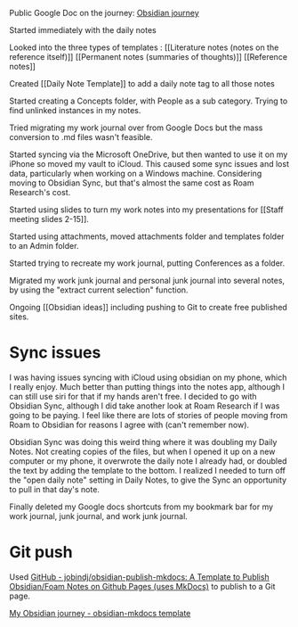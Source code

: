 Public Google Doc on the journey: [Obsidian journey](https://docs.google.com/document/d/e/2PACX-1vR873qpZtsWIQSYDXGVa2pGUt1T3rztqLavPFdTmvUhGRNyjOYO74K6M19_W0h5vkhJCRrV81x-41bz/pub)

Started immediately with the daily notes

Looked into the three types of templates : [[Literature notes (notes on the reference itself)]] [[Permanent notes (summaries of thoughts)]] [[Reference notes]]

Created [[Daily Note Template]] to add a daily note tag to all those notes

Started creating a Concepts folder, with People as a sub category. Trying to find unlinked instances in my notes.

Tried migrating my work journal over from Google Docs but the mass conversion to .md files wasn't feasible. 

Started syncing via the Microsoft OneDrive, but then wanted to use it on my iPhone so moved my vault to iCloud. This caused some sync issues and lost data, particularly when working on a Windows machine. Considering moving to Obsidian Sync, but that's almost the same cost as Roam Research's cost. 

Started using slides to turn my work notes into my presentations for [[Staff meeting slides 2-15]]. 

Started using attachments, moved attachments folder and templates folder to an Admin folder. 

Started trying to recreate my work journal, putting Conferences as a folder. 

Migrated my work junk journal and personal junk journal into several notes, by using the "extract current selection" function. 

Ongoing [[Obsidian ideas]] including pushing to Git to create free published sites. 

# Sync issues

I was having issues syncing with iCloud using obsidian on my phone, which I really enjoy. Much better than putting things into the notes app, although I can still use siri for that if my hands aren't free. I decided to go with Obsidian Sync, although I did take another look at Roam Research if I was going to be paying. I feel like there are lots of stories of people moving from Roam to Obsidian for reasons I agree with (can't remember now). 

Obsidian Sync was doing this weird thing where it was doubling my Daily Notes. Not creating copies of the files, but when I opened it up on a new computer or my phone, it overwrote the daily note I already had, or doubled the text by adding the template to the bottom. I realized I needed to turn off the "open daily note" setting in Daily Notes, to give the Sync an opportunity to pull in that day's note. 

Finally deleted my Google docs shortcuts from my bookmark bar for my work journal, junk journal, and work junk journal. 

# Git push
Used [GitHub - jobindj/obsidian-publish-mkdocs: A Template to Publish Obsidian/Foam Notes on Github Pages (uses MkDocs)](https://github.com/jobindj/obsidian-publish-mkdocs) to publish to a Git page. 

[My Obsidian journey - obsidian-mkdocs template](https://smazzie.github.io/ObsidianSite/Journey/My_Obsidian_journey/)





